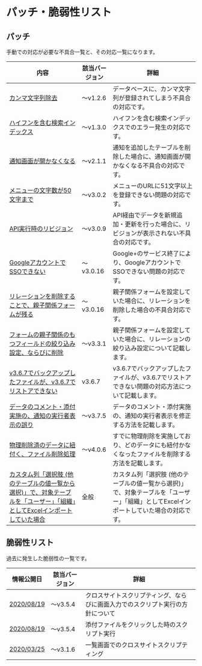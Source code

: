 # パッチ・脆弱性リスト

## パッチ
手動での対応が必要な不具合一覧と、その対応一覧になります。

| 内容 | 該当バージョン | 詳細 |
| ---- | ---- | ---- |
| [カンマ文字列除去](/ja/patch/comma) | ～v1.2.6 | データベースに、カンマ文字列が登録されてしまう不具合の対応です。 |
| [ハイフンを含む検索インデックス](/ja/patch/index_hyphen) | ～v1.3.0 | ハイフンを含む検索インデックスでのエラー発生の対応です。 |
| [通知画面が開かなくなる](/ja/patch/remove_deleted_table_notify) | ～v2.1.1 | 通知を追加したテーブルを削除した場合に、通知画面が開かなくなる不具合の対応です。 |
| [メニューの文字数が50文字まで](/ja/patch/menu_uri_length) | ～v3.0.2 | メニューのURLに51文字以上を登録できない問題の対応です。 |
| [API実行時のリビジョン](/ja/patch/api_revision) | ～v3.0.9 | API経由でデータを新規追加・更新を行った場合に、リビジョンが表示されない不具合の対応です。 |
| [GoogleアカウントでSSOできない](/ja/patch/sso_google) | ～v3.0.16 | Google+のサービス終了により、GoogleアカウントでSSOできない問題の対応です。 |
| [リレーションを削除することで、親子関係フォームが残る](/ja/patch/remove_deleted_relation) | ～v3.0.16 | 親子関係フォームを設定していた場合に、リレーションを削除した場合の不具合対応です。 |
| [フォームの親子関係のもつフィールドの絞り込み設定、ならびに削除](/ja/patch/relation_filter) | ～v3.3.1 | 親子関係フォームを設定していた場合に、リレーションの絞り込み設定について記載します。 |
| [v3.6.7でバックアップしたファイルが、v3.6.7でリストアできない](/ja/patch/resotre_ignore_view) | v3.6.7 | v3.6.7でバックアップしたファイルが、v3.6.7でリストアできない問題の対応方法について記載します。 |
| [データのコメント・添付実施の、通知の実行者表示の誤り](/ja/patch/mail_template_comment_attachment) | ～v3.7.5 | データのコメント・添付実施の、通知の実行者表示を修正する方法を記載します。 |
| [物理削除済のデータに紐付く、ファイル削除処理](/ja/patch/mail_template_comment_attachment) | ～v4.0.6 | すでに物理削除を実施しており、どのデータにも紐付かなくなったファイルを削除する方法を記載します。 |
| [カスタム列「選択肢 (他のテーブルの値一覧から選択)」で、対象テーブルを「ユーザー」「組織」としてExcelインポートしていた場合](/ja/patch/select_table_user_org) | 全般 | カスタム列「選択肢 (他のテーブルの値一覧から選択)」で、対象テーブルを「ユーザー」「組織」としてExcelインポートしていた場合の対応です。 |


## 脆弱性リスト
過去に発生した脆弱性の一覧です。

| 情報公開日 | 該当バージョン | 詳細 |
| ---- | ---- | ---- |
| [2020/08/19](/ja/weakness/20200819) | ～v3.5.4 | クロスサイトスクリプティング、ならびに画面入力でのスクリプト実行の方針について |
| [2020/08/19](/ja/weakness/20200819_2) | ～v3.5.4 | 添付ファイルをクリックした時のスクリプト実行 |
| [2020/03/25](/ja/weakness/20200325) | ～v3.1.6 | 一覧画面でのクロスサイトスクリプティング |
